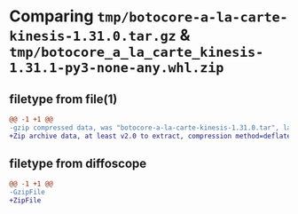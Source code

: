 # Comparing `tmp/botocore-a-la-carte-kinesis-1.31.0.tar.gz` & `tmp/botocore_a_la_carte_kinesis-1.31.1-py3-none-any.whl.zip`

## filetype from file(1)

```diff
@@ -1 +1 @@
-gzip compressed data, was "botocore-a-la-carte-kinesis-1.31.0.tar", last modified: Fri Jul  7 01:44:02 2023, max compression
+Zip archive data, at least v2.0 to extract, compression method=deflate
```

## filetype from diffoscope

```diff
@@ -1 +1 @@
-GzipFile
+ZipFile
```

